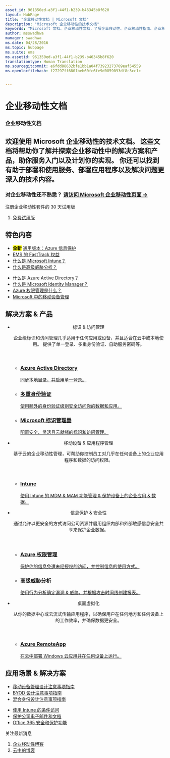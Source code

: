 ```yaml
---
asset_id: 961350ed-a3f1-44f1-b239-b46345b8f620
layout: HubPage
title: "企业移动性文档 | Microsoft 文档"
description: "Microsoft 企业移动性的技术文档"
keywords: "Microsoft 文档、企业移动性文档，了解企业移动性、企业移动性指南、企业移动性技术文档"
author: msswadhwa
manager: swadhwa
ms.date: 04/28/2016
ms.topic: hubpage
ms.suite: ems
ms.assetid: 961350ed-a3f1-44f1-b239-b46345b8f620
translationtype: Human Translation
ms.sourcegitcommit: e6fdd88632bfe1bb1a04f73923273709eaf54559
ms.openlocfilehash: f27297ff6801beb60fc6fe9d0859093df8c3cc1c


---
```

# 企业移动性文档
<article id="main">
    <section id="hero-content" class="graph">
        <h1>企业移动性文档</h1>
        <h2>欢迎使用 Microsoft 企业移动性的技术文档。 这些文档将帮助你了解并探索企业移动性中的解决方案和产品，助你服务入门以及计划你的实现。 你还可以找到有助于部署和使用服务、部署应用程序以及解决问题更深入的技术内容。</h2>
        <h3>对企业移动性还不熟悉？ <a href="http://go.microsoft.com/fwlink/?LinkId=816837" target="_blank">请访问 Microsoft 企业移动性页面 &rarr;</a></h3>
    </section>
    <aside class="alert section-border">
        <p>注册企业移动性套件的 30 天试用版</p>
        <ol class="action-list">
        <li><a href="http://go.microsoft.com/fwlink/?LinkId=816834" target="_blank" class="button-bordered button-translucent">免费试用版</a></li>
        </ol>
    </aside>
    <section id="featured" class="container">
        <h2 class="section-heading"><span class="icon icon-lightbulb-checked"></span> 特色内容</h2>
        <div class="features row">
            <ul class="column-half">
                <li><mark><b>全新</b></mark> <a href="/information-protection/">通用版本：Azure 信息保护</a></li>
                <li><a href="/enterprise-mobility/solutions/fasttrack-center-benefit-for-enterprise-mobility-suite-ems">EMS 的 FastTrack 权益</a></li>
                <li><a href="/intune/understand-explore/introduction-to-microsoft-intune">什么是 Microsoft Intune？</a></li>
                <li><a href="/advanced-threat-analytics/understand-explore/what-is-ata">什么是高级威胁分析？</a></li>
            </ul>
            <ul class="column-half">
                <li><a href="/active-directory/active-directory-whatis">什么是 Azure Active Directory？</a></li>
                <li><a href="/microsoft-identity-manager/understand-explore/microsoft-identity-manager-2016">什么是 Microsoft Identity Manager？</a></li>
                <li><a href="/rights-management/understand-explore/what-is-azure-rms">Azure 权限管理是什么？</a></li>
                <li><a href="https://www.microsoft.com/itshowcase/Article/Content/588/Mobile-device-management-at-Microsoft" target="_blank">Microsoft 中的移动设备管理</a></li>
            </ul>
        </div>
    </section>
    <div id="journeys">
        <section class="container">
            <h2 class="section-heading"><span class="icon icon-inheritance"></span> 解决方案 &amp; 产品</h2>
            <ul class="journeys-list">
                <li class="journey-step">
                    <header class="journey-step-header row">
                            <div class="title column-third">
                                <span class="icon icon-connect"></span>
                                <p>标识 &amp; 访问管理</p>
                            </div>
                            <p class="description column-two-thirds">企业级标识和访问管理几乎适用于任何应用或设备，并且适合在云中或本地使用。 提供了单一登录、多重身份验证、自助服务密码等。
                            </p>
                    </header>
                    <section class="journey-step-elements content">
                        <ul class="row">
                            <li class="column column-third">
                                <a href="/active-directory/">
                                <h3>Azure Active Directory</h3>
                                <p>同步本地目录，并启用单一登录。</p>
                                </a>
                            </li>
                            <li class="column column-third">
                                <a href="/multi-factor-authentication/">
                                <h3>多重身份验证</h3>
                                <p>使用额外的身份验证级别安全访问你的数据和应用。</p>
                                </a>
                            </li>
                            <li class="column column-third">
                                <a href="/microsoft-identity-manager/">
                                <h3>Microsoft 标识管理器</h3>
                                <p>配置安全、灵活且云就绪的标识和访问管理。</p>
                                </a>
                            </li>
                        </ul>
                    </section>
                </li>
                <li class="journey-step">
                    <header class="journey-step-header row">
                            <div class="title column-third">
                                <span class="icon icon-mobile"></span>
                                <p>移动设备 &amp; 应用程序管理</p>
                            </div>
                            <p class="description column-two-thirds">基于云的企业移动性管理，可帮助你控制员工对几乎在任何设备上的企业应用程序和数据的访问权限。
                            </p>
                    </header>
                    <section class="journey-step-elements content">
                        <ul class="row">
                            <li class="column column-third">
                                <a href="/intune/">
                                <h3>Intune</h3>
                                <p>使用 Intune 的 MDM &amp; MAM 功能管理 &amp; 保护设备上的企业应用 &amp; 数据。</p>
                                </a>
                            </li>
                        </ul>
                    </section>
                </li>
                <li class="journey-step">
                    <header class="journey-step-header row">
                            <div class="title column-third">
                                <span class="icon icon-shield"></span>
                                <p>信息保护 &amp; 安全性</p>
                            </div>
                            <p class="description column-two-thirds">通过允许以更安全的方式访问公司资源并启用组织内部和外部敏感信息安全共享来保护企业数据。
                            </p>
                    </header>
                    <section class="journey-step-elements content">
                        <ul class="row">
                            <li class="column column-third">
                                <a href="/rights-management/">
                                <h3>Azure 权限管理</h3>
                                <p>保护你的信息免遭未经授权的访问，并控制信息的使用方式。</p>
                                </a>
                            </li>
                            <li class="column column-third">
                                <a href="/advanced-threat-analytics/">
                                <h3>高级威胁分析</h3>
                                <p>使用行为分析确定漏洞 &amp; 威胁，并根据攻击时间线创建报表。</p>
                                </a>
                            </li>
                        </ul>
                    </section>
                </li>
                <li class="journey-step">
                    <header class="journey-step-header row">
                        <div class="title column-third">
                        <span class="icon icon-desktops"></span>
                        <p>桌面虚拟化</p>
                        </div>
                        <p class="description column-two-thirds">从你的数据中心或云流式传输应用程序，以确保用户在任何地方和任何设备上的工作效率，并确保数据更安全。
                        </p>
                    </header>
                    <section class="journey-step-elements content">
                        <ul class="row">
                        <li class="column column-third">
                            <a href="/remoteapp/">
                            <h3>Azure RemoteApp</h3>
                            <p>在云中部署 Windows 云应用并在任何设备上运行。</p>
                            </a>
                        </li>
                        </ul>
                    </section>
                </li>
            </ul>
        </section>
    </div>
    <div class="section-border">
        <section class="resources container">
            <h2 class="section-heading"><span class="icon icon-note"></span> 应用场景 &amp; 解决方案</h2>
            <div class="resource-list row">
                <ul class="column-half">
                    <li><a href="/enterprise-mobility/solutions/mdm-design-considerations-guide">移动设备管理设计注意事项指南</a></li>
                    <li><a href="/enterprise-mobility/solutions/byod-design-considerations-guide">BYOD 设计注意事项指南</a></li>
                    <li><a href="/active-directory/active-directory-hybrid-identity-design-considerations-overview">混合身份设计注意事项指南</a></li>
                </ul>
                <ul class="column-half">
                    <li><a href="/enterprise-mobility/solutions/conditional-access-intune">使用 Intune 的条件访问</a></li>
                    <li><a href="/enterprise-mobility/solutions/architecture-guidance-for-protecting-company-email-and-documents">保护公司电子邮件和文档</a></li>
                    <li><a href="https://support.office.com/en-us/article/Plan-for-Office-365-security-and-information-protection-capabilities-3d4ac4a1-3920-4ff9-918f-011f3ce60408?ui=en-US&rs=en-US&ad=US">Office 365 安全和保护功能</a></li>
                </ul>
            </div>
        </section>
    </div>
    <aside class="alert alert-social">
        <p>关注最新消息</p>
        <ol class="action-list">
            <li><a href="https://blogs.technet.microsoft.com/enterprisemobility/" target="_blank" class="button-bordered button-translucent">企业移动性博客</a></li>
            <li><a href="https://blogs.technet.microsoft.com/in_the_cloud/" target="_blank" class="button-bordered button-translucent">云中的博客</a></li>
        </ol>
    </aside>
</article>



<!--HONumber=Sep16_HO4-->


